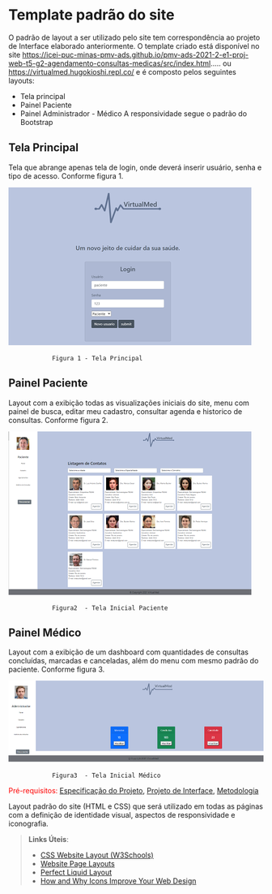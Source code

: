 # Template padrão do site

O  padrão  de  layout  a  ser  utilizado  pelo  site  tem  correspondência  ao  projeto  de  Interface 
elaborado anteriormente.
O template criado está disponível no site https://icei-puc-minas-pmv-ads.github.io/pmv-ads-2021-2-e1-proj-web-t5-g2-agendamento-consultas-medicas/src/index.html.....  ou https://virtualmed.hugokioshi.repl.co/ e é composto pelos seguintes 
layouts: 
- Tela principal
- Painel Paciente
- Painel Administrador - Médico
A responsividade segue o padrão do Bootstrap

## Tela Principal
Tela que abrange apenas tela de login, onde deverá inserir usuário, senha e tipo de acesso. Conforme figura 1.

![Index](img/01-Tela-Inicial-Online.png)

                Figura 1 - Tela Principal
                
                
## Painel Paciente
Layout com a exibição todas as visualizações iniciais do site, menu com painel de busca, editar meu cadastro, consultar agenda e historico de consultas.  Conforme figura 2.

![Index-Paciente](img/01-Tela-Inicial-Paciente-On.png)

                Figura2  - Tela Inicial Paciente
                
                
## Painel Médico
Layout com a exibição de um dashboard com quantidades de consultas concluídas, marcadas e canceladas, além do menu com mesmo padrão do paciente.  Conforme figura 3.

![Index-Paciente](img/01-Tela-Inicial-Medico-On.png)

                Figura3  - Tela Inicial Médico





<span style="color:red">Pré-requisitos: <a href="2-Especificação do Projeto.md"> Especificação do Projeto</a></span>, <a href="3-Projeto de Interface.md"> Projeto de Interface</a>, <a href="4-Metodologia.md"> Metodologia</a>

Layout padrão do site (HTML e CSS) que será utilizado em todas as páginas com a definição de identidade visual, aspectos de responsividade e iconografia.

> **Links Úteis**:
>
> - [CSS Website Layout (W3Schools)](https://www.w3schools.com/css/css_website_layout.asp)
> - [Website Page Layouts](http://www.cellbiol.com/bioinformatics_web_development/chapter-3-your-first-web-page-learning-html-and-css/website-page-layouts/)
> - [Perfect Liquid Layout](https://matthewjamestaylor.com/perfect-liquid-layouts)
> - [How and Why Icons Improve Your Web Design](https://usabilla.com/blog/how-and-why-icons-improve-you-web-design/)

